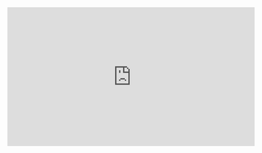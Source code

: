 <iframe width="560" height="315" src="https://www.youtube.com/embed/uzkc-qNVoOk" frameborder="0" allowfullscreen></iframe>
